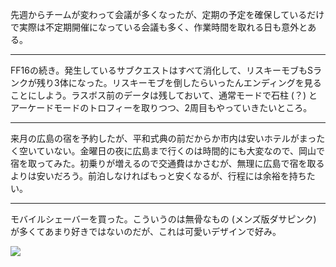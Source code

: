 先週からチームが変わって会議が多くなったが、定期の予定を確保しているだけで実際は不定期開催になっている会議も多く、作業時間を取れる日も意外とある。

---

FF16の続き。発生しているサブクエストはすべて消化して、リスキーモブもSランクが残り3体になった。リスキーモブを倒したらいったんエンディングを見ることにしよう。ラスボス前のデータは残しておいて、通常モードで石柱 (？) とアーケードモードのトロフィーを取りつつ、2周目もやっていきたいところ。

---

来月の広島の宿を予約したが、平和式典の前だからか市内は安いホテルがまったく空いていない。金曜日の夜に広島まで行くのは時間的にも大変なので、岡山で宿を取ってみた。初乗りが増えるので交通費はかさむが、無理に広島で宿を取るよりは安いだろう。前泊しなければもっと安くなるが、行程には余裕を持ちたい。

---

モバイルシェーバーを買った。こういうのは無骨なもの (メンズ版ダサピンク) が多くてあまり好きではないのだが、これは可愛いデザインで好み。

![](https://photos.old.apkas.net/medium/202307/20230710-203032.webp)
